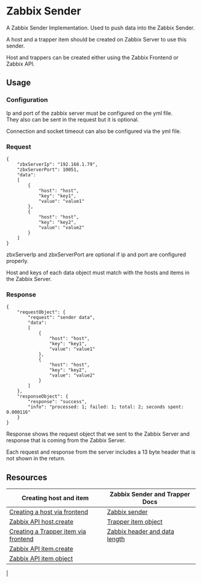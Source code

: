 # Zabbix Sender
A Zabbix Sender Implementation. Used to push data into the Zabbix Sender.

A host and a trapper item should be created on Zabbix Server to use this sender.

Host and trappers can be created either using the Zabbix Frontend or Zabbix API.

## Usage
### Configuration
Ip and port of the zabbix server must be configured on the yml file.<br />They also can be sent in the request but it is optional. 

Connection and socket timeout can also be configured via the yml file.

### Request
```
{
    "zbxServerIp": "192.168.1.79",
    "zbxServerPort": 10051,
    "data":
    [
        {
            "host": "host",
            "key": "key1",
            "value": "value1"
        },
        {
            "host": "host",
            "key": "key2",
            "value": "value2"
        }
    ]
}
```
zbxServerIp and zbxServerPort are optional if ip and port are configured properly.

Host and keys of each data object must match with the hosts and items in the Zabbix Server.

### Response
```
{
    "requestObject": {
        "request": "sender data",
        "data":     
        [
            {
                "host": "host",
                "key": "key1",
                "value": "value1"
            },
            {
                "host": "host",
                "key": "key2",
                "value": "value2"
            }
        ]
    },
    "responseObject": {
        "response": "success",
        "info": "processed: 1; failed: 1; total: 2; seconds spent: 0.000116"
    }
}
```
Response shows the request object that we sent to the Zabbix Server and response that is coming from the Zabbix Server.

Each request and response from the server includes a 13 byte header that is not shown in the return.

## Resources
Creating host and item | Zabbix Sender and Trapper Docs
---|---
[Creating a host via frontend](https://www.zabbix.com/documentation/current/manual/config/items/itemtypes/trapper) | [Zabbix sender](https://www.zabbix.com/documentation/current/manual/concepts/sender)
[Zabbix API host.create](https://www.zabbix.com/documentation/current/manual/api/reference/host/create) | [Trapper item object](https://www.zabbix.com/documentation/current/manual/appendix/items/trapper)
[Creating a Trapper item via frontend](https://www.zabbix.com/documentation/current/manual/config/items/itemtypes/trapper)| [Zabbix header and data length](https://www.zabbix.com/documentation/current/manual/appendix/protocols/header_datalen)
[Zabbix API item.create](https://www.zabbix.com/documentation/current/manual/config/items/itemtypes/trapper)|
[Zabbix API item object](https://www.zabbix.com/documentation/current/manual/api/reference/item/object)|
|
